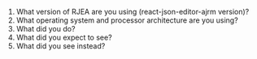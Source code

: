 1. What version of RJEA are you using (react-json-editor-ajrm version)?
2. What operating system and processor architecture are you using?
3. What did you do?
4. What did you expect to see?
5. What did you see instead?